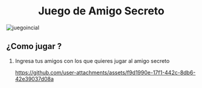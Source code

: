 <h1 align ="center"> Juego de Amigo Secreto</h1>

![juegoincial](https://github.com/user-attachments/assets/8cf9f06a-a028-4db2-85d9-75e616b8ab43)


<h2>¿Como jugar ?</h2>
<ol>
<li>Ingresa tus amigos con los que quieres jugar al amigo secreto</li>
  
https://github.com/user-attachments/assets/f9d1990e-17f1-442c-8db6-42e39037d08a

</ol>

